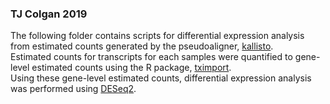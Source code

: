 ### TJ Colgan 2019  

The following folder contains scripts for differential expression analysis from estimated counts generated by the pseudoaligner, [kallisto](https://pachterlab.github.io/kallisto/).  
Estimated counts for transcripts for each samples were quantified to gene-level estimated counts using the R package, [tximport](https://bioconductor.org/packages/release/bioc/html/tximport.html).  
Using these gene-level estimated counts, differential expression analysis was performed using [DESeq2](https://bioconductor.org/packages/release/bioc/html/DESeq2.html).  
